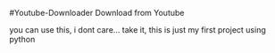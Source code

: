 #Youtube-Downloader
Download from Youtube

you can use this, i dont care... take it, this is just my first project using python

